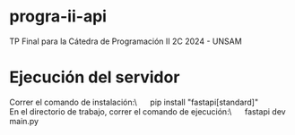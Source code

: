 # progra-ii-api
TP Final para la Cátedra de Programación II 2C 2024 - UNSAM

# Ejecución del servidor
Correr el comando de instalación:\ &nbsp;&nbsp;&nbsp;&nbsp;
  pip install "fastapi[standard]"\
En el directorio de trabajo, correr el comando de ejecución:\ &nbsp;&nbsp;&nbsp;&nbsp;
  fastapi dev main.py
